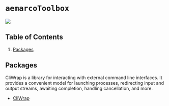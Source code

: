 # `aemarcoToolbox`

<a href=https://www.nuget.org/packages/aemarcoToolbox><img src="https://buildstats.info/nuget/aemarcoToolbox"></a><br/>

## Table of Contents

1. [Packages](#packages)


## Packages

CliWrap is a library for interacting with external command line interfaces. It provides a convenient model for launching processes, redirecting input and output streams, awaiting completion, handling cancellation, and more.
* [CliWrap](https://github.com/Tyrrrz/CliWrap)

